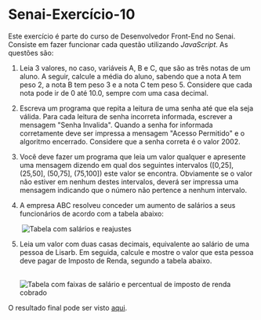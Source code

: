 # Senai-Exercício-10

Este exercício é parte do curso de Desenvolvedor Front-End no Senai. Consiste em fazer funcionar cada questão utilizando *JavaScript*.
As questões são:

  1. Leia 3 valores, no caso, variáveis A, B e C, que são as três notas de um aluno. A seguir, calcule a média do aluno, sabendo que a nota A tem peso 2, a nota B tem peso 3 e a 
     nota C tem peso 5. Considere que cada nota pode ir de 0 até 10.0, sempre com uma casa decimal.

  2. Escreva um programa que repita a leitura de uma senha até que ela seja válida. Para cada leitura de senha incorreta informada, escrever a mensagem "Senha Invalida". Quando a 
     senha for informada corretamente deve ser impressa a mensagem "Acesso Permitido" e o algoritmo encerrado. Considere que a senha correta é o valor 2002. 

  3. Você deve fazer um programa que leia um valor qualquer e apresente uma mensagem dizendo em qual dos seguintes intervalos ([0,25], (25,50], (50,75], (75,100]) este valor se 
     encontra. Obviamente se o valor não estiver em nenhum destes intervalos, deverá ser impressa uma mensagem indicando que o número não pertence a nenhum intervalo.

  4. A empresa ABC resolveu conceder um aumento de salários a seus funcionários de acordo com a tabela abaixo:

       

       ​		![Tabela com salários e reajustes](https://github.com/AndreiBuslik/Senai-Exercicio-10/blob/main/images/Tabela_Quest%C3%A3o_4.PNG)

       

  5. Leia um valor com duas casas decimais, equivalente ao salário de uma pessoa de Lisarb. Em seguida, calcule e mostre o valor que esta pessoa deve pagar de Imposto de Renda, 
     segundo a tabela abaixo.

     

     ​		![Tabela com faixas de salário e percentual de imposto de renda cobrado](https://github.com/AndreiBuslik/Senai-Exercicio-10/blob/main/images/Tabela_Quest%C3%A3o_5.PNG)



O resultado final pode ser visto [aqui](https://andreibuslik.github.io/Senai-Exercicio-10/).
